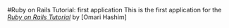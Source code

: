 #Ruby on Rails Tutorial: first application
This is the first application for the [*Ruby on Rails Tutorial*](http://railstutorial.org) by [Omari Hashim]
